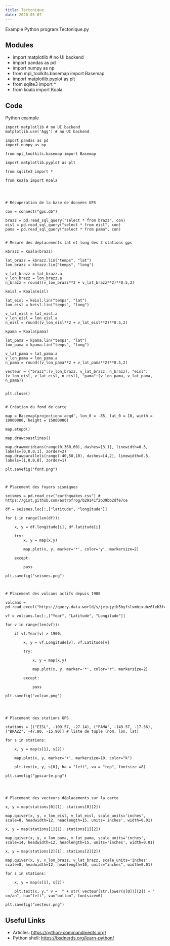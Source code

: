 ```yaml
---
title: Tectonique
date: 2020-05-07
---
```

Example Python program Tectonique.py

## Modules

* import matplotlib # no UI backend
* import pandas as pd
* import numpy as np
* from mpl_toolkits.basemap import Basemap
* import matplotlib.pyplot as plt
* from sqlite3 import *
* from koala import Koala

## Code

Python example

    import matplotlib # no UI backend
    matplotlib.use('Agg') # no UI backend
    
    import pandas as pd
    import numpy as np
    
    from mpl_toolkits.basemap import Basemap
    
    import matplotlib.pyplot as plt
    
    from sqlite3 import *
    
    from koala import Koala
    
    
    
    
    # Récuperation de la base de données GPS
    
    con = connect("gps.db")
    
    brazz = pd.read_sql_query("select * from brazz", con)
    eisl = pd.read_sql_query("select * from eisl", con)
    pama = pd.read_sql_query("select * from pama", con)
    
    
    # Mesure des déplacements lat et long des 3 stations gps
    
    kbrazz = Koala(brazz)
    
    lat_brazz = kbrazz.lin("temps", "lat")
    lon_brazz = kbrazz.lin("temps", "long")
    
    v_lat_brazz = lat_brazz.a
    v_lon_brazz = lon_brazz.a
    n_brazz = round((v_lon_brazz**2 + v_lat_brazz**2)**0.5,2)
    
    keisl = Koala(eisl)
    
    lat_eisl = keisl.lin("temps", "lat")
    lon_eisl = keisl.lin("temps", "long")
    
    v_lat_eisl = lat_eisl.a
    v_lon_eisl = lon_eisl.a
    n_eisl = round((v_lon_eisl**2 + v_lat_eisl**2)**0.5,2)
    
    kpama = Koala(pama)
    
    lat_pama = kpama.lin("temps", "lat")
    lon_pama = kpama.lin("temps", "long")
    
    v_lat_pama = lat_pama.a
    v_lon_pama = lon_pama.a
    n_pama = round((v_lon_pama**2 + v_lat_pama**2)**0.5,2)
    
    vecteur = {"brazz":(v_lon_brazz, v_lat_brazz, n_brazz), "eisl":(v_lon_eisl, v_lat_eisl, n_eisl), "pama":(v_lon_pama, v_lat_pama, n_pama)}
    
    
    plt.close()
    
    
    # Création du fond de carte
    
    map = Basemap(projection='aeqd', lon_0 = -85, lat_0 = 10, width = 18000000, height = 15000000)
    
    map.etopo()
    
    map.drawcoastlines()
    
    map.drawmeridians(range(0,360,60), dashes=[3,1], linewidth=0.5, labels=[0,0,0,1], zorder=2)
    map.drawparallels(range(-40,50,10), dashes=[4,2], linewidth=0.5, labels=[1,0,0,0], zorder=1)
    
    plt.savefig("font.png")
    
    
    
    # Placement des foyers sismiques
    
    seismes = pd.read_csv("earthquakes.csv") # https://gist.github.com/astrofrog/b29141f2b39bb2dfe7ce
    
    df = seismes.loc[:,["latitude", "longitude"]]
    
    for i in range(len(df)):
        
        x, y = df.longitude[i], df.latitude[i]
    
        try:
            x, y = map(x,y)
    
            map.plot(x, y, marker='*', color='y', markersize=2)
    
        except:
    
            pass
    
    plt.savefig("seismes.png")
    
    
    
    # Placement des volcans actifs depuis 1900
    
    volcans = pd.read_excel("https://query.data.world/s/jejujyib5byfslvmbixubz6leb3f4d")
    
    vf = volcans.loc[:,["Year", "Latitude", "Longitude"]]
    
    for v in range(len(vf)):
    
        if vf.Year[v] > 1900:
    
            x, y = vf.Longitude[v], vf.Latitude[v]
    
            try:
    
                x, y = map(x,y)
    
                map.plot(x, y, marker='*', color="r", markersize=2)
    
            except:
    
                pass
    
    plt.savefig("vulcan.png")
    
    
    
    
    # Placement des stations GPS
    
    stations = [("EISL", -109.57, -27.14), ("PAMA", -149.57, -17.56), ("BRAZZ", -47.80, -15.90)] # liste de tuple (nom, lon, lat)
    
    for s in stations:
        
        x, y = map(s[1], s[2])
        
        map.plot(x, y, marker='+', markersize=10, color="k")
        
        plt.text(x, y, s[0], ha = "left", va = "top", fontsize =8)
    
    plt.savefig("gpscarte.png")
    
    
    
    
    # Placement des vecteurs déplacements sur la carte
    
    x, y = map(stations[0][1], stations[0][2])
    
    map.quiver(x, y, v_lon_eisl, v_lat_eisl, scale_units='inches', scale=8, headwidth=12, headlength=15, units='inches', width=0.01)
    
    x, y = map(stations[1][1], stations[1][2])
    
    map.quiver(x, y, v_lon_pama, v_lat_pama, scale_units='inches', scale=14, headwidth=12, headlength=15, units='inches', width=0.01)
    
    x, y = map(stations[2][1], stations[2][2])
    
    map.quiver(x, y, v_lon_brazz, v_lat_brazz, scale_units='inches', scale=8, headwidth=12, headlength=10, units="inches", width=0.01)
    
    for s in stations:
    	
        x, y = map(s[1], s[2])
        
        plt.text(x, y," v =  " + str( vecteur[str.lower(s[0])][2]) + " cm/an", ha="left", va="bottom", fontsize=6)
    
    plt.savefig("vecteur.png")

## Useful Links

- Articles: https://python-commandments.org/
- Python shell: https://bsdnerds.org/learn-python/
